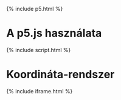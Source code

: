 {% include p5.html %}

# A p5.js használata

{% include script.html %}

# Koordináta-rendszer

{% include iframe.html %}
